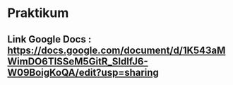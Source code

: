 # Praktikum

## Link Google Docs : https://docs.google.com/document/d/1K543aMWimDO6TISSeM5GitR_SIdlfJ6-W09BoigKoQA/edit?usp=sharing
